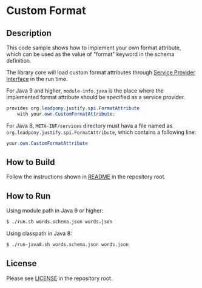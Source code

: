 # Custom Format

## Description

This code sample shows how to implement your own format attribute,
which can be used as the value of "format" keyword in the schema definition.

The library core will load custom format attributes through  [Service Provider Interface] in the run time.

For Java 9 and higher, `module-info.java` is the place where the implemented format attribute should be specified as a service provider.

```java
provides org.leadpony.justify.spi.FormatAttribute
    with your.own.CustomFormatAttribute;
```  

For Java 8, `META-INF/services` directory must hava a file named as `org.leadpony.justify.spi.FormatAttribute`, which contains a following line:

```java
your.own.CustomFormatAttribute
```

## How to Build

Follow the instructions shown in [README](../README.md) in the repository root.

## How to Run

Using module path in Java 9 or higher:

```bash
$ ./run.sh words.schema.json words.json
```

Using classpath in Java 8:

```bash
$ ./run-java8.sh words.schema.json words.json
```

## License

Please see [LICENSE](../LICENSE) in the repository root.

[Java API for JSON Processing]: https://eclipse-ee4j.github.io/jsonp/
[Service Provider Interface]: https://docs.oracle.com/javase/9/docs/api/java/util/ServiceLoader.html
